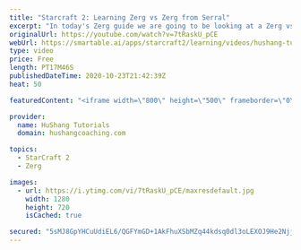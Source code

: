 ```yaml
---
title: "Starcraft 2: Learning Zerg vs Zerg from Serral"
excerpt: "In today's Zerg guide we are going to be looking at a Zerg vs Zerg match between Serral and Elazer, breaking down the game and seeing what we can learn from two of the top players in Europe.  Sponsor: https://www.siteground.com/index.htm?afcode=2eac6a366dc6939df6d36d5d2217e02c  #Starcraft #zerg #zvz"
originalUrl: https://youtube.com/watch?v=7tRaskU_pCE
webUrl: https://smartable.ai/apps/starcraft2/learning/videos/hushang-tutorials-starcraft-2-learning-zerg-vs-zerg-from-serral/
type: video
price: Free
length: PT17M46S
publishedDateTime: 2020-10-23T21:42:39Z
heat: 50

featuredContent: "<iframe width=\"800\" height=\"500\" frameborder=\"0\" src=\"https://www.youtube.com/embed/7tRaskU_pCE\" allow=\"accelerometer; autoplay; encrypted-media; gyroscope; picture-in-picture\" allowfullscreen></iframe>"

provider:
  name: HuShang Tutorials
  domain: hushangcoaching.com

topics:
  - StarCraft 2
  - Zerg

images:
  - url: https://i.ytimg.com/vi/7tRaskU_pCE/maxresdefault.jpg
    width: 1280
    height: 720
    isCached: true

secured: "5sMJ8GpYHCuUdiEL6/QGFYmGD+1AkFhuXSbMZq44kdsq0dl3oLEXOJ9He2NjjVxHbn2DKyBRHaHz+bzSUKhrxtJw6GvK8MHznAjcoj9+PufHsGo/2OoKUSeOSsG6cTrxTHleSzMuvLNkK1t22chbEK+gv/Qe6WUaP0H6oaMJIV4EOm4dUZghEYGUt30mMcPyBZldw8EKCH0KYiTMGYaNVfhOMFo5RRCR0EpFESvJheUHwLPKnUiwgogX8Lu4OHVPclyXAPbe2fBP/Imm8hgTCvTTcZyAASmcz1Yub0w63YamNDHTK5rA2dI8WxMZYBvwLS6YqD6osRIXoHGfmFc9oQrkftTKwxYagD//5yCjf02e+JtI4nBxwv8iJfWWUFiA7gD5luGOXUuO2on6Q3R1eXxPw5AxHnknbA/X0Fxx0ug=;6TBK7l6McEXn6cJg6aXUfQ=="
---
```


